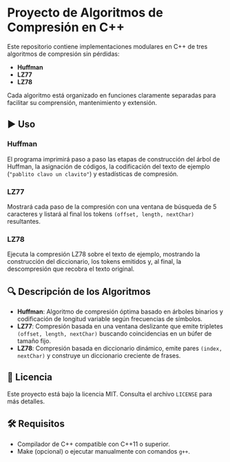# Proyecto de Algoritmos de Compresión en C++

Este repositorio contiene implementaciones modulares en C++ de tres algoritmos de compresión sin pérdidas:

* **Huffman**
* **LZ77**
* **LZ78**

Cada algoritmo está organizado en funciones claramente separadas para facilitar su comprensión, mantenimiento y extensión.


## ▶️ Uso

### Huffman

El programa imprimirá paso a paso las etapas de construcción del árbol de Huffman, la asignación de códigos, la codificación del texto de ejemplo (`"pablito clavo un clavito"`) y estadísticas de compresión.

### LZ77

Mostrará cada paso de la compresión con una ventana de búsqueda de 5 caracteres y listará al final los tokens `(offset, length, nextChar)` resultantes.

### LZ78

Ejecuta la compresión LZ78 sobre el texto de ejemplo, mostrando la construcción del diccionario, los tokens emitidos y, al final, la descompresión que recobra el texto original.



## 🔍 Descripción de los Algoritmos

* **Huffman**: Algoritmo de compresión óptima basado en árboles binarios y codificación de longitud variable según frecuencias de símbolos.
* **LZ77**: Compresión basada en una ventana deslizante que emite tripletes `(offset, length, nextChar)` buscando coincidencias en un búfer de tamaño fijo.
* **LZ78**: Compresión basada en diccionario dinámico, emite pares `(index, nextChar)` y construye un diccionario creciente de frases.


## 📄 Licencia

Este proyecto está bajo la licencia MIT. Consulta el archivo `LICENSE` para más detalles.


## 🛠️ Requisitos

* Compilador de C++ compatible con C++11 o superior.
* Make (opcional) o ejecutar manualmente con comandos `g++`.
